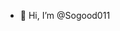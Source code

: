 - 👋 Hi, I’m @Sogood011

<!---
Sogood011/Sogood011 is a ✨ special ✨ repository because its `README.md` (this file) appears on your GitHub profile.
You can click the Preview link to take a look at your changes.
--->
